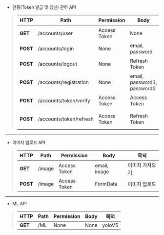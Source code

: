  - 인증(Token 발급 및 갱신) 관련 API
> 
>   | HTTP | Path | Permission | Body | 목적 |
>   | --- | --- | --- | --- | --- |
>   |**GET** |/accounts/user| Access Token | None |유저정보|
>   |**POST** |/accounts/login | None | email, password | 로그인 |
>   |**POST** |/accounts/logout| None | Refresh Token | 로그아웃 |
>   |**POST** |/accounts/registration| None | email, password1, password2 | 회원가입 |
>   |**POST** |/accounts/token/verify| Access Token | Access Token |유효기간 확인|
>   |**POST** |/accounts/token/refresh| Access Token | Refresh Token |Access Token refresh|

---

 - 이미지 업로드 API
>   | HTTP | Path | Permission | Body | 목적 |
>   | --- | --- | --- | --- | --- |
>   |**GET** |/image | Access Token | email, image | 이미지 가져오기 |
>   |**POST** |/image | Access Token | FormData | 이미지 업로드 |

---
 - ML API
>   | HTTP | Path | Permission | Body | 목적 |
>   | --- | --- | --- | --- | --- |
>   |**GET** |/ML | None | None | yoloV5 |